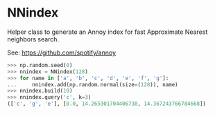 # NNindex

Helper class to generate an Annoy index for fast Approximate Nearest neighbors search.

See: https://github.com/spotify/annoy

```python
>>> np.random.seed(0)
>>> nnindex = NNindex(128)
>>> for name in ['a', 'b', 'c', 'd', 'e', 'f', 'g']:
...     nnindex.add(np.random.normal(size=(128)), name)
>>> nnindex.build(10)
>>> nnindex.query('c', k=3)
(['c', 'g', 'e'], [0.0, 14.265301704406738, 14.367243766784668])
```
